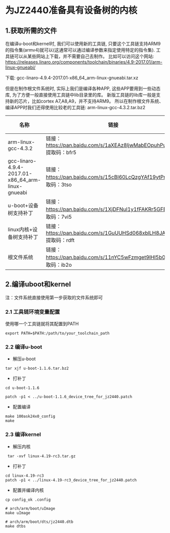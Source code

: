 # 为JZ2440准备具有设备树的内核

## 1.获取所需的文件
在编译u-boot和kernel时, 我们可以使用新的工具链, 
只要这个工具链支持ARM9的指令集(armv4)就可以(这通常可以通过编译参数来指定使用特定的指令集).
工具链可以从某些网站上下载，并不需要自己去制作。
比如可以访问这个网站: https://releases.linaro.org/components/toolchain/binaries/4.9-2017.01/arm-linux-gnueabi/

下载: gcc-linaro-4.9.4-2017.01-x86_64_arm-linux-gnueabi.tar.xz

但是在制作根文件系统时, 实际上我们是编译各种APP, 
这些APP要用到一些动态库, 为了方便一般直接使用工具链中lib目录里的库。
新版工具链的lib库一般是支持新的芯片，比如cortex A7,A8,A9，并不支持ARM9。
所以在制作根文件系统、编译APP时我们还得使用比较老的工具链: arm-linux-gcc-4.3.2.tar.bz2

|名称|链接|说明|
|----|----|---|
|arm-linux-gcc-4.3.2|链接：https://pan.baidu.com/s/1aXEAz8ljwMabEOpuhPugsQ 提取码：bfr5|
|gcc-linaro-4.9.4-2017.01-x86_64_arm-linux-gnueabi|链接：https://pan.baidu.com/s/15cBI60LcQzgYAf19ytPnOg 提取码：3tso |
|u-boot+设备树支持补丁|链接：https://pan.baidu.com/s/1XjDFNuI1y1fFAKRr5GFElQ 提取码：7vi5|
|linux内核+设备树支持补丁|链接：https://pan.baidu.com/s/1GuUUHSd068xblLH8JAXMAA 提取码：rdft |
|根文件系统|链接：https://pan.baidu.com/s/11nYC5wFzmget9lHI5b0iBw 提取码：ib2o|


## 2.编译uboot和kernel

注：文件系统直接使用第一步获取的文件系统即可

### 2.1 工具链环境变量配置

使用哪一个工具链就将其配置到PATH

```
export PATH=$PATH:/path/to/your_toolchain_path
```

### 2.2 编译u-boot

* 解压u-boot

```
tar xjf u-boot-1.1.6.tar.bz2
```

* 打补丁
```
cd u-boot-1.1.6

patch -p1 < ../u-boot-1.1.6_device_tree_for_jz2440.patch
```

* 配置编译
```
make 100ask24x0_config
make  
```

### 2.3 编译kernel

* 解压内核

```
 tar -xvf linux-4.19-rc3.tar.gz 
```

* 打补丁

```
cd linux-4.19-rc3                  
patch -p1 < ../linux-4.19-rc3_device_tree_for_jz2440.patch
```

* 配置并编译内核

```
cp config_ok .config

# arch/arm/boot/uImage
make uImage

# arch/arm/boot/dts/jz2440.dtb
make dtbs 
```

